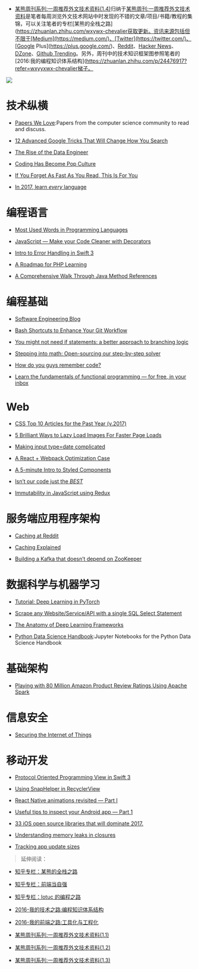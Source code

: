 ﻿- [某熊周刊系列:一周推荐外文技术资料(1.4)](https://zhuanlan.zhihu.com/p/25017944)归纳于[某熊周刊:一周推荐外文技术资料](https://github.com/wx-chevalier/Coder-Knowledge-Graph/tree/master/Weekly)是笔者每周浏览外文技术网站中时发现的不错的文章/项目/书籍/教程的集锦，可以关注笔者的专栏[某熊的全栈之路](https://zhuanlan.zhihu.com/wxywx-chevalier获取更新。资讯来源包括但不限于[Medium](https://medium.com/)、[Twitter](https://twitter.com/)、[Google Plus](https://plus.google.com/)、[Reddit](https://www.reddit.com/)、[Hacker News](https://news.ycombinator.com/)、[DZone](https://dzone.com/)、[Github Trending](https://github.com/trending)。另外，周刊中的技术知识框架图参照笔者的[2016:我的编程知识体系结构](https://zhuanlan.zhihu.com/p/24476917?refer=wxyyxwx-chevalier梯子。

![](https://coding.net/u/hoteam/p/Cache/git/raw/master/2017/1/2/075AB14B-09E7-4BB7-B59D-D1DE13B1E571.png)

# 技术纵横

- [Papers We Love](https://github.com/papers-we-love/papers-we-love):Papers from the computer science community to read and discuss.

- [12 Advanced Google Tricks That Will Change How You Search](https://medium.com/marketing-and-entrepreneurship/12-advanced-google-tricks-that-will-change-how-you-search-c29446fd0073#.144zuemij)

- [The Rise of the Data Engineer](https://medium.com/@maximebeauchemin/the-rise-of-the-data-engineer-91be18f1e603#.54fowndni)

- [Coding Has Become Pop Culture](https://hackernoon.com/coding-has-become-a-pop-culture-939100f84b0c#.jb3bo0846)

- [If You Forget As Fast As You Read, This Is For You](https://betterhumans.coach.me/if-you-forget-as-fast-as-you-read-this-is-for-you-afe1aaf04b7d#.w4s4gcrox)

- [In 2017, learn _every_ language](https://blog.bradfieldcs.com/in-2017-learn-every-language-59b11f68eee#.nt50pzee5)

# 编程语言

- [Most Used Words in Programming Languages](https://anvaka.github.io/common-words/#?lang=js)

- [JavaScript — Make your Code Cleaner with Decorators](https://medium.com/@NetanelBasal/javascript-make-your-code-cleaner-with-decorators-d34fc72af947#.ad2ykevu5)

- [Intro to Error Handling in Swift 3](https://medium.com/ios-geek-community/intro-to-error-handling-in-swift-3-edb2ce6a6668#.k8f98y9yy)

- [A Roadmap for PHP Learning](https://medium.com/@mattburgess/a-roadmap-for-php-learning-e7071b528424#.60x3yck2d)

- [A Comprehensive Walk Through Java Method References](https://dzone.com/articles/a-comprehensive-walk-over-java-method-references)

# 编程基础

- [Software Engineering Blog](https://github.com/kilimchoi/engineering-blogs)

- [Bash Shortcuts to Enhance Your Git Workflow](https://medium.freecodecamp.com/bash-shortcuts-to-enhance-your-git-workflow-5107d64ea0ff#.mycv3z6pa)

- [You might not need if statements: a better approach to branching logic](https://hackernoon.com/you-might-not-need-if-statements-a-better-approach-to-branching-logic-59b4f877697f#.pnmxdconp)

- [Stepping into math: Open-sourcing our step-by-step solver](https://blog.socratic.org/stepping-into-math-open-sourcing-our-step-by-step-solver-9b5da066ae36#.6bt7wr11o)

- [How do you guys remember code?](https://www.reddit.com/r/learnprogramming/comments/5pgq5r/how_do_you_guys_remember_code/)

- [Learn the fundamentals of functional programming — for free, in your inbox](https://medium.freecodecamp.com/learning-the-fundamentals-of-functional-programming-425c9fd901c6#.rlhebquuo)

# Web

- [CSS Top 10 Articles for the Past Year (v.2017)](https://medium.mybridge.co/css-top-10-articles-for-the-past-year-v-2017-e5f4a1ee30f8?source=reading_list---------17-2---------)

- [5 Brilliant Ways to Lazy Load Images For Faster Page Loads](http://blog.dynamicdrive.com/5-brilliant-ways-to-lazy-load-images-for-faster-page-loads/)

- [Making input type=date complicated](https://medium.com/samsung-internet-dev/making-input-type-date-complicated-a544fd27c45a#.ipm77phyj)

- [A React + Webpack Optimization Case](https://medium.com/@kudochien/a-react-webpack-optimization-case-27da392fb3ec#.wuwtvb7vq)

- [A 5-minute Intro to Styled Components](https://medium.freecodecamp.com/a-5-minute-intro-to-styled-components-41f40eb7cd55#.pmezoo9qf)

- [Isn’t our code just the _BEST_](https://medium.com/bumpers/isnt-our-code-just-the-best-f028a78f33a9#.8l8u7xmkc)

- [Immutability in JavaScript using Redux](https://www.toptal.com/javascript/immutability-in-javascript-using-redux)

# 服务端应用程序架构

- [Caching at Reddit](https://redditblog.com/2017/01/17/caching-at-reddit/)

- [Caching Explained](https://cachingexplained.com/#caching-explained)

- [Building a Kafka that doesn’t depend on ZooKeeper](https://medium.com/the-hoard/building-a-kafka-that-doesnt-depend-on-zookeeper-2c4701b6e961#.wsyo3nnyy)

# 数据科学与机器学习

- [Tutorial: Deep Learning in PyTorch](http://iamtrask.github.io/2017/01/15/pytorch-tutorial/)

- [Scrape any Website/Service/API with a single SQL Select Statement](https://hackernoon.com/scrape-any-website-service-api-with-a-single-sql-select-statement-8d60be1e9a49#.qk9dmtpdv)

- [The Anatomy of Deep Learning Frameworks](https://medium.com/@gokul_uf/the-anatomy-of-deep-learning-frameworks-46e2a7af5e47#.v68wm4ltw)

- [Python Data Science Handbook](https://github.com/jakevdp/PythonDataScienceHandbook):Jupyter Notebooks for the Python Data Science Handbook

# 基础架构

- [Playing with 80 Million Amazon Product Review Ratings Using Apache Spark](http://minimaxir.com/2017/01/amazon-spark/)

# 信息安全

- [Securing the Internet of Things](https://iot-for-all.com/securing-the-internet-of-things-cd478d87ab92#.1qlub260s)

# 移动开发

- [Protocol Oriented Programming View in Swift 3](https://medium.com/ios-geek-community/protocol-oriented-programming-view-in-swift-3-8bcb3305c427#.2jk68w2sk)

- [Using SnapHelper in RecyclerView](https://blog.mindorks.com/using-snaphelper-in-recyclerview-fc616b6833e8?source=reading_list---------54-1---------)

- [React Native animations revisited — Part I](https://blog.callstack.io/react-native-animations-revisited-part-i-783143d4884#.4tywterbm)

- [Useful tips to inspect your Android app — Part 1](https://medium.com/freenet-engineering/useful-tips-to-inspect-your-android-app-part-1-34415239e91a#.4ft9uc743)

- [33 iOS open source libraries that will dominate 2017.](https://medium.com/app-coder-io/33-ios-open-source-libraries-that-will-dominate-2017-4762cf3ce449#.rnux26lgd)

- [Understanding memory leaks in closures](https://medium.com/compileswift/understanding-memory-leaks-in-closures-48207214cba#.p9xaigne4)

- [Tracking app update sizes](https://medium.com/google-developers/tracking-app-update-sizes-1a1f57634f7b#.lv0ymtwry)

> 延伸阅读：

- [知乎专栏：某熊的全栈之路](https://zhuanlan.zhihu.com/wx-chevalier)
  >
- [知乎专栏：前端当自强](https://zhuanlan.zhihu.com/c_67532981)
  >
- [知乎专栏：lotuc 的编程之路](https://zhuanlan.zhihu.com/lotuc)
  >
- [2016-我的技术之路:编程知识体系结构](https://zhuanlan.zhihu.com/p/24476917?refer=wx-chevalier)
  >
- [2016-我的前端之路:工具化与工程化](https://zhuanlan.zhihu.com/p/24575395?refer=wx-chevalier)
  >
- [某熊周刊系列:一周推荐外文技术资料(1.1)](https://zhuanlan.zhihu.com/p/24739573)
  >
- [某熊周刊系列:一周推荐外文技术资料(1.2)](https://zhuanlan.zhihu.com/p/24840980)
  >
- [某熊周刊系列:一周推荐外文技术资料(1.3)](https://zhuanlan.zhihu.com/p/24940337)
